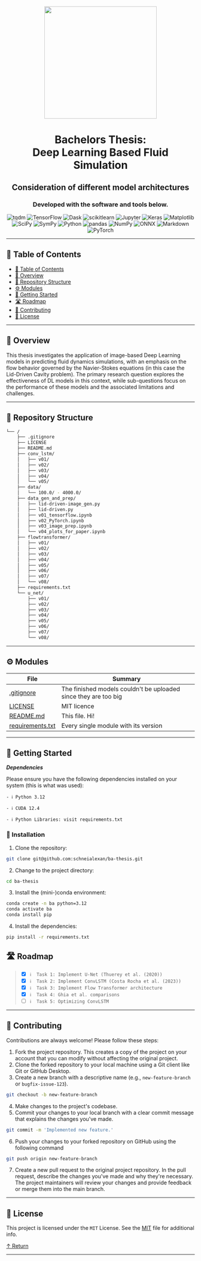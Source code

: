 <div align="center">
<h1 align="center">
<img src="https://gitarrehamburg.de/wp-content/uploads/2017/10/Icon-Abschlussarbeit-1.png" width="300" />
</h1>
<h1>Bachelors Thesis: <br> Deep Learning Based Fluid Simulation</h1>
<h2>Consideration of different model architectures</h2>
<h3>Developed with the software and tools below.</h3>

<p align="center">
<img src="https://img.shields.io/badge/tqdm-FFC107.svg?style&logo=tqdm&logoColor=black" alt="tqdm" />
<img src="https://img.shields.io/badge/TensorFlow-FF6F00.svg?style&logo=TensorFlow&logoColor=white" alt="TensorFlow" />
<img src="https://img.shields.io/badge/Dask-FDA061.svg?style&logo=Dask&logoColor=black" alt="Dask" />
<img src="https://img.shields.io/badge/scikitlearn-F7931E.svg?style&logo=scikit-learn&logoColor=white" alt="scikitlearn" />
<img src="https://img.shields.io/badge/Jupyter-F37626.svg?style&logo=Jupyter&logoColor=white" alt="Jupyter" />
<img src="https://img.shields.io/badge/Keras-D00000.svg?style&logo=Keras&logoColor=white" alt="Keras" />
<img src="https://img.shields.io/badge/Matplotlib-%23ffffff.svg?style&logo=Matplotlib&logoColor=black" alt="Matplotlib" />
<img src="https://img.shields.io/badge/SciPy-8CAAE6.svg?style&logo=SciPy&logoColor=white" alt="SciPy" />

<img src="https://img.shields.io/badge/SymPy-3B5526.svg?style&logo=SymPy&logoColor=white" alt="SymPy" />
<img src="https://img.shields.io/badge/Python-3776AB.svg?style&logo=Python&logoColor=white" alt="Python" />
<img src="https://img.shields.io/badge/pandas-150458.svg?style&logo=pandas&logoColor=white" alt="pandas" />
<img src="https://img.shields.io/badge/NumPy-013243.svg?style&logo=NumPy&logoColor=white" alt="NumPy" />
<img src="https://img.shields.io/badge/ONNX-005CED.svg?style&logo=ONNX&logoColor=white" alt="ONNX" />
<img src="https://img.shields.io/badge/Markdown-000000.svg?style&logo=Markdown&logoColor=white" alt="Markdown" />
<img src="https://img.shields.io/badge/PyTorch-%23EE4C2C.svg?style&logo=PyTorch&logoColor=white" alt="PyTorch" />
</div>

---

## 📖 Table of Contents
- [📖 Table of Contents](#-table-of-contents)
- [📍 Overview](#-overview)
- [📂 Repository Structure](#-repository-structure)
- [⚙️ Modules](#modules)
- [🚀 Getting Started](#-getting-started)
- [🛣 Roadmap](#-roadmap)
- [🤝 Contributing](#-contributing)
- [📄 License](#-license)

---


## 📍 Overview

This thesis investigates the application of image-based Deep Learning models in predicting fluid dynamics simulations, with an emphasis on the flow behavior governed by the Navier-Stokes equations (in this case the Lid-Driven Cavity problem). The primary research question explores the effectiveness of DL models in this context, while sub-questions focus on the performance of these models and the associated limitations and challenges.

---


## 📂 Repository Structure

```sh
└── /
    ├── .gitignore
    ├── LICENSE
    ├── README.md
    ├── conv_lstm/
    │   ├── v01/
    │   ├── v02/
    │   ├── v03/
    │   ├── v04/
    │   └── v05/
    ├── data/
    │   └── 100.0/ - 4000.0/
    ├── data_gen_and_prep/
    │   ├── lid-driven-image_gen.py
    │   ├── lid-driven.py
    │   ├── v01_tensorflow.ipynb
    │   ├── v02_PyTorch.ipynb
    │   ├── v03_image_prep.ipynb
    │   └── v04_plots_for_paper.ipynb
    ├── flowtransformer/
    │   ├── v01/
    │   ├── v02/
    │   ├── v03/
    │   ├── v04/
    │   ├── v05/
    │   ├── v06/
    │   ├── v07/
    │   └── v08/
    ├── requirements.txt
    └── u_net/
        ├── v01/
        ├── v02/
        ├── v03/
        ├── v04/
        ├── v05/
        ├── v06/
        ├── v07/
        └── v08/
```


---

## ⚙️ Modules

| File | Summary |
| --- | --- |
| [.gitignore](.gitignore) | The finished models couldn't be uploaded since they are too big |
| [LICENSE](LICENSE) | MIT licence |
| [README.md](README.md) | This file. Hi! |
| [requirements.txt](requirements.txt) | Every single module with its version |


---

## 🚀 Getting Started

***Dependencies***

Please ensure you have the following dependencies installed on your system (this is what was used):

`- ℹ️ Python 3.12`

`- ℹ️ CUDA 12.4`

`- ℹ️ Python Libraries: visit requirements.txt`

### 🔧 Installation

1. Clone the  repository:
```sh
git clone git@github.com:schneialexan/ba-thesis.git
```

2. Change to the project directory:
```sh
cd ba-thesis
```

3. Install the (mini-)conda environment:
```sh
conda create -n ba python=3.12
conda activate ba
conda install pip
```

4. Install the dependencies:
```sh
pip install -r requirements.txt
```


## 🛣 Roadmap

> - [X] `ℹ️  Task 1: Implement U-Net (Thuerey et al. (2020))`
> - [X] `ℹ️  Task 2: Implement ConvLSTM (Costa Rocha et al. (2023))`
> - [X] `ℹ️  Task 3: Implement Flow Transformer architecture`
> - [X] `ℹ️  Task 4: Ghia et al. comparisons`
> - [ ] `ℹ️  Task 5: Optimizing ConvLSTM`


---

## 🤝 Contributing

Contributions are always welcome! Please follow these steps:
1. Fork the project repository. This creates a copy of the project on your account that you can modify without affecting the original project.
2. Clone the forked repository to your local machine using a Git client like Git or GitHub Desktop.
3. Create a new branch with a descriptive name (e.g., `new-feature-branch` or `bugfix-issue-123`).
```sh
git checkout -b new-feature-branch
```
4. Make changes to the project's codebase.
5. Commit your changes to your local branch with a clear commit message that explains the changes you've made.
```sh
git commit -m 'Implemented new feature.'
```
6. Push your changes to your forked repository on GitHub using the following command
```sh
git push origin new-feature-branch
```
7. Create a new pull request to the original project repository. In the pull request, describe the changes you've made and why they're necessary.
The project maintainers will review your changes and provide feedback or merge them into the main branch.

---

## 📄 License

This project is licensed under the `MIT` License. See the [MIT](LICENSE) file for additional info.

[↑ Return](#Top)

---

